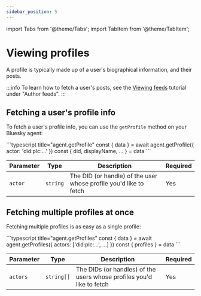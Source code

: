 ```yaml
---
sidebar_position: 5
---
```


import Tabs from '@theme/Tabs';
import TabItem from '@theme/TabItem';

# Viewing profiles

A profile is typically made up of a user's biographical information, and their
posts.

:::info
To learn how to fetch a user's posts, see the [Viewing
feeds](/docs/tutorials/viewing-feeds#author-feeds) tutorial under "Author
feeds".
:::

## Fetching a user's profile info

To fetch a user's profile info, you can use the `getProfile` method on your
Bluesky agent:

<Tabs groupId="sdk">
  <TabItem value="ts" label="Typescript">
    ```typescript title="agent.getProfile"
    const { data } = await agent.getProfile({ actor: 'did:plc:...' })
    const { did, displayName, ... } = data
    ```
  </TabItem>
</Tabs>

| Parameter | Type     | Description                                           | Required |
| --------- | -------- | ----------------------------------------------------- | -------- |
| `actor`   | `string` | The DID (or handle) of the user whose profile you'd like to fetch | Yes      |

## Fetching multiple profiles at once

Fetching multiple profiles is as easy as a single profile:

<Tabs groupId="sdk">
  <TabItem value="ts" label="Typescript">
    ```typescript title="agent.getProfiles"
    const { data } = await agent.getProfiles({ actors: ['did:plc:...', ...] })
    const { profiles } = data
    ```
  </TabItem>
</Tabs>

| Parameter | Type     | Description                                           | Required |
| --------- | -------- | ----------------------------------------------------- | -------- |
| `actors`   | `string[]` | The DIDs (or handles) of the users whose profiles you'd like to fetch | Yes      |
